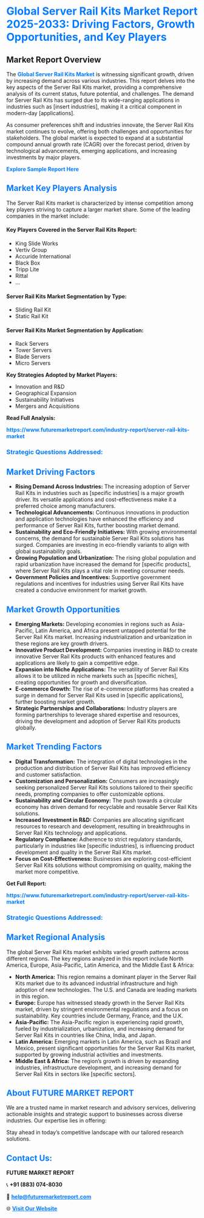 <h1 style="color: #007BFF;">Global Server Rail Kits Market Report 2025-2033: Driving Factors, Growth Opportunities, and Key Players</h1>

<section id="overview">
<h2>Market Report Overview</h2>
<p>The <a href="https://www.futuremarketreport.com/industry-report/server-rail-kits-market" style="color: #007BFF; text-decoration: none;"><strong>Global Server Rail Kits Market</strong></a> is witnessing significant growth, driven by increasing demand across various industries. This report delves into the key aspects of the Server Rail Kits market, providing a comprehensive analysis of its current status, future potential, and challenges. The demand for Server Rail Kits has surged due to its wide-ranging applications in industries such as [insert industries], making it a critical component in modern-day [applications].</p>
<p>As consumer preferences shift and industries innovate, the Server Rail Kits market continues to evolve, offering both challenges and opportunities for stakeholders. The global market is expected to expand at a substantial compound annual growth rate (CAGR) over the forecast period, driven by technological advancements, emerging applications, and increasing investments by major players.</p>
</section>

<section id="overview">
<p><a href="https://www.futuremarketreport.com/request-sample/reportId=103128" style="color: #007BFF; text-decoration: none;"><strong>Explore Sample Report Here</strong></a></p>
</section>

<section id="key-players">
<h2 style="color: #007BFF;">Market Key Players Analysis</h2>
<p>The Server Rail Kits market is characterized by intense competition among key players striving to capture a larger market share. Some of the leading companies in the market include:</p>
<h4>Key Players Covered in the Server Rail Kits Report:</h4>
<ul><li>King Slide Works</li><li>Vertiv Group</li><li>Accuride International</li><li>Black Box</li><li>Tripp Lite</li><li>Rittal</li><li>...</li></ul>
<h4>Server Rail Kits Market Segmentation by Type:</h4>
<ul><li>Sliding Rail Kit</li><li>Static Rail Kit</li></ul>

<h4>Server Rail Kits Market Segmentation by Application:</h4>
<ul><li>Rack Servers</li><li>Tower Servers</li><li>Blade Servers</li><li>Micro Servers</li></ul>
<p><strong>Key Strategies Adopted by Market Players:</strong></p>
<ul>
<li>Innovation and R&D</li>
<li>Geographical Expansion</li>
<li>Sustainability Initiatives</li>
<li>Mergers and Acquisitions</li>
</ul>
</section>

<section>
<p><strong>Read Full Analysis: </strong></p><a href="https://www.futuremarketreport.com/industry-report/server-rail-kits-market" style="color: #007BFF; text-decoration: none;"><strong>https://www.futuremarketreport.com/industry-report/server-rail-kits-market</strong></a>
<h3 style="color: #007BFF;">Strategic Questions Addressed:</h3>
</section>

<section id="driving-factors">
<h2 style="color: #007BFF;">Market Driving Factors</h2>
<ul>
<li><strong>Rising Demand Across Industries:</strong> The increasing adoption of Server Rail Kits in industries such as [specific industries] is a major growth driver. Its versatile applications and cost-effectiveness make it a preferred choice among manufacturers.</li>
<li><strong>Technological Advancements:</strong> Continuous innovations in production and application technologies have enhanced the efficiency and performance of Server Rail Kits, further boosting market demand.</li>
<li><strong>Sustainability and Eco-Friendly Initiatives:</strong> With growing environmental concerns, the demand for sustainable Server Rail Kits solutions has surged. Companies are investing in eco-friendly variants to align with global sustainability goals.</li>
<li><strong>Growing Population and Urbanization:</strong> The rising global population and rapid urbanization have increased the demand for [specific products], where Server Rail Kits plays a vital role in meeting consumer needs.</li>
<li><strong>Government Policies and Incentives:</strong> Supportive government regulations and incentives for industries using Server Rail Kits have created a conducive environment for market growth.</li>
</ul>
</section>

<section id="growth-opportunities">
<h2 style="color: #007BFF;">Market Growth Opportunities</h2>
<ul>
<li><strong>Emerging Markets:</strong> Developing economies in regions such as Asia-Pacific, Latin America, and Africa present untapped potential for the Server Rail Kits market. Increasing industrialization and urbanization in these regions are key growth drivers.</li>
<li><strong>Innovative Product Development:</strong> Companies investing in R&D to create innovative Server Rail Kits products with enhanced features and applications are likely to gain a competitive edge.</li>
<li><strong>Expansion into Niche Applications:</strong> The versatility of Server Rail Kits allows it to be utilized in niche markets such as [specific niches], creating opportunities for growth and diversification.</li>
<li><strong>E-commerce Growth:</strong> The rise of e-commerce platforms has created a surge in demand for Server Rail Kits used in [specific applications], further boosting market growth.</li>
<li><strong>Strategic Partnerships and Collaborations:</strong> Industry players are forming partnerships to leverage shared expertise and resources, driving the development and adoption of Server Rail Kits products globally.</li>
</ul>
</section>

<section id="trending-factors">
<h2 style="color: #007BFF;">Market Trending Factors</h2>
<ul>
<li><strong>Digital Transformation:</strong> The integration of digital technologies in the production and distribution of Server Rail Kits has improved efficiency and customer satisfaction.</li>
<li><strong>Customization and Personalization:</strong> Consumers are increasingly seeking personalized Server Rail Kits solutions tailored to their specific needs, prompting companies to offer customizable options.</li>
<li><strong>Sustainability and Circular Economy:</strong> The push towards a circular economy has driven demand for recyclable and reusable Server Rail Kits solutions.</li>
<li><strong>Increased Investment in R&D:</strong> Companies are allocating significant resources to research and development, resulting in breakthroughs in Server Rail Kits technology and applications.</li>
<li><strong>Regulatory Compliance:</strong> Adherence to strict regulatory standards, particularly in industries like [specific industries], is influencing product development and quality in the Server Rail Kits market.</li>
<li><strong>Focus on Cost-Effectiveness:</strong> Businesses are exploring cost-efficient Server Rail Kits solutions without compromising on quality, making the market more competitive.</li>
</ul>
</section>

<section>
<p><strong>Get Full Report: </strong></p><a href="https://www.futuremarketreport.com/industry-report/server-rail-kits-market" style="color: #007BFF; text-decoration: none;"><strong>https://www.futuremarketreport.com/industry-report/server-rail-kits-market</strong></a>
<h3 style="color: #007BFF;">Strategic Questions Addressed:</h3>
</section>


<section id="regional-analysis">
<h2 style="color: #007BFF;">Market Regional Analysis</h2>
<p>The global Server Rail Kits market exhibits varied growth patterns across different regions. The key regions analyzed in this report include North America, Europe, Asia-Pacific, Latin America, and the Middle East & Africa:</p>
<ul>
<li><strong>North America:</strong> This region remains a dominant player in the Server Rail Kits market due to its advanced industrial infrastructure and high adoption of new technologies. The U.S. and Canada are leading markets in this region.</li>
<li><strong>Europe:</strong> Europe has witnessed steady growth in the Server Rail Kits market, driven by stringent environmental regulations and a focus on sustainability. Key countries include Germany, France, and the U.K.</li>
<li><strong>Asia-Pacific:</strong> The Asia-Pacific region is experiencing rapid growth, fueled by industrialization, urbanization, and increasing demand for Server Rail Kits in countries like China, India, and Japan.</li>
<li><strong>Latin America:</strong> Emerging markets in Latin America, such as Brazil and Mexico, present significant opportunities for the Server Rail Kits market, supported by growing industrial activities and investments.</li>
<li><strong>Middle East & Africa:</strong> The region’s growth is driven by expanding industries, infrastructure development, and increasing demand for Server Rail Kits in sectors like [specific sectors].</li>
</ul>
</section>

<footer>
<h2 style="color: #007BFF;">About FUTURE MARKET REPORT</h2>
<p>We are a trusted name in market research and advisory services, delivering actionable insights and strategic support to businesses across diverse industries. Our expertise lies in offering:</p>

<p>Stay ahead in today’s competitive landscape with our tailored research solutions.</p>

<h2 style="color: #007BFF;">Contact Us:</h2>
<p><strong>FUTURE MARKET REPORT</strong></p>
<p>📞 <strong>+91 (883) 074-8030</strong></p>
<p>📧 <strong><a href="mailto:help@futuremarketreport.com" style="color: #007BFF;">help@futuremarketreport.com</a></strong></p>
<p>🌐 <strong><a href="https://www.futuremarketreport.com/" style="color: #007BFF;">Visit Our Website</a></strong></p>
</footer>